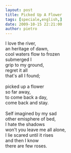 ```yaml
---
layout: post
title: Picked Up A Flower
tags: [speciale,english,]
date: 2009-10-15 22:21:00
author: pietro
---
```

I love the river,<br/>an heritage of dawn,<br/>cool waters flow to frozen<br/>submerged I<br/>grip to my ground,<br/>regret it all<br/>that's all I found;<br/><br/>picked up a flower<br/>so far away,<br/>to come back a day,<br/>come back and stay.<br/><br/>Self imagined by my sad<br/>other emisphere of bed,<br/>I hate the shadows<br/>won't you leave me all alone,<br/>I lie scared until it rises<br/>and then I know<br/>there are few roses.
